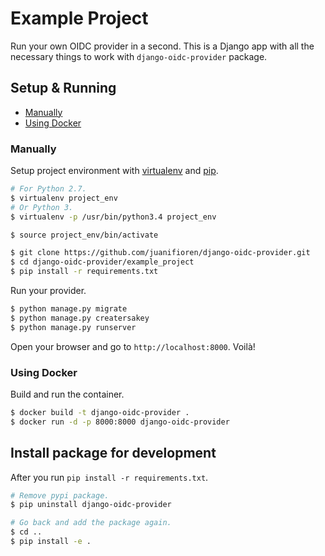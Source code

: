 # Example Project

Run your own OIDC provider in a second. This is a Django app with all the necessary things to work with `django-oidc-provider` package.

## Setup & Running

- [Manually](#manually)
- [Using Docker](#using-docker)

### Manually

Setup project environment with [virtualenv](https://virtualenv.pypa.io) and [pip](https://pip.pypa.io).

```bash
# For Python 2.7.
$ virtualenv project_env
# Or Python 3.
$ virtualenv -p /usr/bin/python3.4 project_env

$ source project_env/bin/activate

$ git clone https://github.com/juanifioren/django-oidc-provider.git
$ cd django-oidc-provider/example_project
$ pip install -r requirements.txt
```

Run your provider.

```bash
$ python manage.py migrate
$ python manage.py creatersakey
$ python manage.py runserver
```

Open your browser and go to `http://localhost:8000`. Voilà!

### Using Docker

Build and run the container.

```bash
$ docker build -t django-oidc-provider .
$ docker run -d -p 8000:8000 django-oidc-provider
```

## Install package for development

After you run `pip install -r requirements.txt`.
```bash
# Remove pypi package.
$ pip uninstall django-oidc-provider

# Go back and add the package again.
$ cd ..
$ pip install -e .
```
